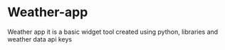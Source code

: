 # Weather-app
Weather app it is a basic widget tool created using python, libraries and weather data api keys